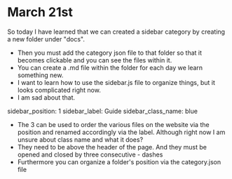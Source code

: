 # March 21st
So today I have learned that we can created a sidebar category by creating a new folder under "docs". 
- Then you must add the category json file to that folder so that it becomes clickable and you can see the files within it.
- You can create a .md file within the folder for each day we learn something new.
- I want to learn how to use the sidebar.js file to organize things, but it looks complicated right now.
- I am sad about that.


sidebar_position: 1
sidebar_label: Guide
sidebar_class_name: blue

- The 3 can be used to order the various files on the website via the position and renamed accordingly via the label. Although right now I am unsure about class name and what it does?
- They need to be above the header of the page. And they must be opened and closed by three consecutive - dashes
- Furthermore you can organize a folder's position via the category.json file
